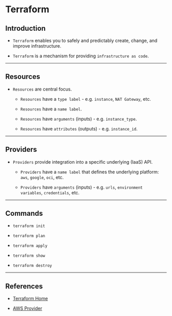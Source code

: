 # Terraform

## Introduction

* `Terraform` enables you to safely and predictably create, change, and improve infrastructure.

* `Terraform` is a mechanism for providing `infrastructure as code`.

---

## Resources

* `Resources` are central focus.

    * `Resources` have a `type label` - e.g. `instance`, `NAT Gateway`, etc.

    * `Resources` have a `name label`.

    * `Resources` have `arguments` (inputs) - e.g. `instance_type`.

    * `Resources` have `attributes` (outputs) - e.g. `instance_id`.

---

## Providers

* `Providers` provide integration into a specific underlying (IaaS) API.

    * `Providers` have a `name label` that defines the underlying platform: `aws`, `google`, `oci`, etc.

    * `Providers` have `arguments` (inputs) - e.g. `urls`, `environment variables`, `credentials`, etc.

---

## Commands

* `terraform init`

* `terraform plan`

* `terraform apply`

* `terraform show`

* `terraform destroy`


---

## References

* [Terraform Home](https://www.terraform.io/)

* [AWS Provider](https://www.terraform.io/docs/providers/aws/index.html)
